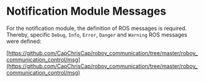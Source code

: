 # Notification Module Messages

For the notification module, the definition of ROS messages is required. Thereby, specific `Debug`, `Info`, `Error`, `Danger`
and `Warning` ROS messages were defined: 

[https://github.com/CapChrisCap/roboy_communication/tree/master/roboy_communication_control/msg](https://github.com/CapChrisCap/roboy_communication/tree/master/roboy_communication_control/msg) 